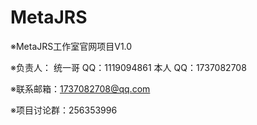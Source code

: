# MetaJRS
※MetaJRS工作室官网项目V1.0

※负责人：
统一哥 QQ：1119094861
本人   QQ：1737082708

※联系邮箱：1737082708@qq.com

※项目讨论群：256353996
